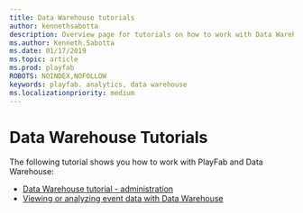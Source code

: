 ```yaml
---
title: Data Warehouse tutorials
author: kennethsabotta
description: Overview page for tutorials on how to work with Data Warehouse.
ms.author: Kenneth.Sabotta
ms.date: 01/17/2019
ms.topic: article
ms.prod: playfab
ROBOTS: NOINDEX,NOFOLLOW
keywords: playfab. analytics, data warehouse
ms.localizationpriority: medium
---
```


# Data Warehouse Tutorials

The following tutorial shows you how to work with PlayFab and Data Warehouse:

- [Data Warehouse tutorial - administration](administration.md)
- [Viewing or analyzing event data with Data Warehouse](view-or-analyze-event-data.md)

